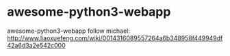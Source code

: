 # awesome-python3-webapp

awesome-python3-webapp follow michael: http://www.liaoxuefeng.com/wiki/0014316089557264a6b348958f449949df42a6d3a2e542c000
